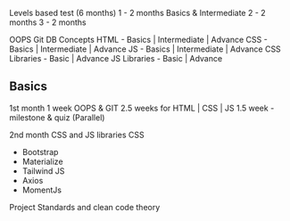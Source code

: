 Levels based test  (6 months)
1 - 2 months Basics & Intermediate
2 - 2 months
3 - 2 months

OOPS
Git
DB Concepts
HTML - Basics | Intermediate | Advance
CSS - Basics | Intermediate | Advance
JS - Basics | Intermediate | Advance
CSS Libraries - Basic | Advance
JS Libraries - Basic | Advance


## Basics
1st month
1 week OOPS & GIT
2.5 weeks for HTML | CSS | JS 
1.5 week - milestone & quiz  (Parallel)

2nd month
CSS and JS libraries 
CSS
- Bootstrap
- Materialize
- Tailwind
JS
- Axios 
- MomentJs

Project Standards and clean code theory


